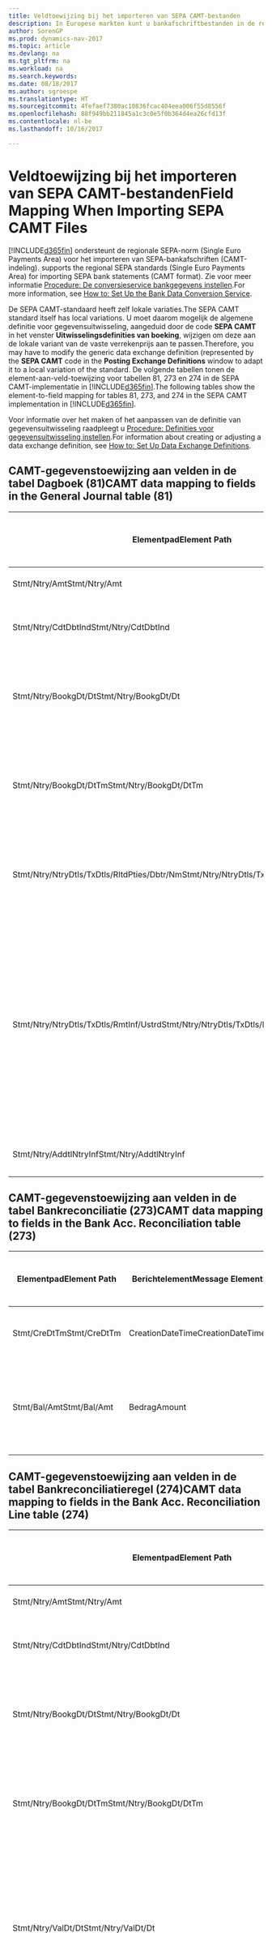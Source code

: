 ```yaml
---
title: Veldtoewijzing bij het importeren van SEPA CAMT-bestanden
description: In Europese markten kunt u bankafschriftbestanden in de regionale SEPA-norm (Single Euro Payments Area) importeren.
author: SorenGP
ms.prod: dynamics-nav-2017
ms.topic: article
ms.devlang: na
ms.tgt_pltfrm: na
ms.workload: na
ms.search.keywords: 
ms.date: 08/18/2017
ms.author: sgroespe
ms.translationtype: HT
ms.sourcegitcommit: 4fefaef7380ac10836fcac404eea006f55d8556f
ms.openlocfilehash: 88f949bb211845a1c3c0e5f0b364d4ea26cfd13f
ms.contentlocale: nl-be
ms.lasthandoff: 10/16/2017

---
```

# <a name="field-mapping-when-importing-sepa-camt-files"></a><span data-ttu-id="81a68-103">Veldtoewijzing bij het importeren van SEPA CAMT-bestanden</span><span class="sxs-lookup"><span data-stu-id="81a68-103">Field Mapping When Importing SEPA CAMT Files</span></span>
[!INCLUDE[d365fin](includes/d365fin_md.md)]<span data-ttu-id="81a68-104"> ondersteunt de regionale SEPA-norm (Single Euro Payments Area) voor het importeren van SEPA-bankafschriften (CAMT-indeling).</span><span class="sxs-lookup"><span data-stu-id="81a68-104"> supports the regional SEPA standards (Single Euro Payments Area) for importing SEPA bank statements (CAMT format).</span></span> <span data-ttu-id="81a68-105">Zie voor meer informatie [Procedure: De conversieservice bankgegevens instellen](bank-how-setup-bank-data-conversion-service.md).</span><span class="sxs-lookup"><span data-stu-id="81a68-105">For more information, see [How to: Set Up the Bank Data Conversion Service](bank-how-setup-bank-data-conversion-service.md).</span></span>  

 <span data-ttu-id="81a68-106">De SEPA CAMT-standaard heeft zelf lokale variaties.</span><span class="sxs-lookup"><span data-stu-id="81a68-106">The SEPA CAMT standard itself has local variations.</span></span> <span data-ttu-id="81a68-107">U moet daarom mogelijk de algemene definitie voor gegevensuitwisseling, aangeduid door de code **SEPA CAMT** in het venster **Uitwisselingsdefinities van boeking**, wijzigen om deze aan de lokale variant van de vaste verrekenprijs aan te passen.</span><span class="sxs-lookup"><span data-stu-id="81a68-107">Therefore, you may have to modify the generic data exchange definition (represented by the **SEPA CAMT** code in the **Posting Exchange Definitions** window to adapt it to a local variation of the standard.</span></span> <span data-ttu-id="81a68-108">De volgende tabellen tonen de element-aan-veld-toewijzing voor tabellen 81, 273 en 274 in de SEPA CAMT-implementatie in [!INCLUDE[d365fin](includes/d365fin_md.md)].</span><span class="sxs-lookup"><span data-stu-id="81a68-108">The following tables show the element-to-field mapping for tables 81, 273, and 274 in the SEPA CAMT implementation in [!INCLUDE[d365fin](includes/d365fin_md.md)].</span></span>  

 <span data-ttu-id="81a68-109">Voor informatie over het maken of het aanpassen van de definitie van gegevensuitwisseling raadpleegt u [Procedure: Definities voor gegevensuitwisseling instellen](across-how-to-set-up-data-exchange-definitions.md).</span><span class="sxs-lookup"><span data-stu-id="81a68-109">For information about creating or adjusting a data exchange definition, see [How to: Set Up Data Exchange Definitions](across-how-to-set-up-data-exchange-definitions.md).</span></span>  

## <a name="camt-data-mapping-to-fields-in-the-general-journal-table-81"></a><span data-ttu-id="81a68-110">CAMT-gegevenstoewijzing aan velden in de tabel Dagboek (81)</span><span class="sxs-lookup"><span data-stu-id="81a68-110">CAMT data mapping to fields in the General Journal table (81)</span></span>  

|<span data-ttu-id="81a68-111">Elementpad</span><span class="sxs-lookup"><span data-stu-id="81a68-111">Element Path</span></span>|<span data-ttu-id="81a68-112">Berichtelement</span><span class="sxs-lookup"><span data-stu-id="81a68-112">Message Element</span></span>|<span data-ttu-id="81a68-113">Gegevenssoort</span><span class="sxs-lookup"><span data-stu-id="81a68-113">Data Type</span></span>|<span data-ttu-id="81a68-114">Omschrijving</span><span class="sxs-lookup"><span data-stu-id="81a68-114">Description</span></span>|<span data-ttu-id="81a68-115">Identificatie voor een negatief teken</span><span class="sxs-lookup"><span data-stu-id="81a68-115">Negative-Sign Identifier</span></span>|<span data-ttu-id="81a68-116">Veldnr.</span><span class="sxs-lookup"><span data-stu-id="81a68-116">Field No.</span></span>|<span data-ttu-id="81a68-117">Veldnaam</span><span class="sxs-lookup"><span data-stu-id="81a68-117">Field Name</span></span>|  
|------------------|---------------------|---------------|-----------------|-------------------------------|---------------|----------------|  
|<span data-ttu-id="81a68-118">Stmt/Ntry/Amt</span><span class="sxs-lookup"><span data-stu-id="81a68-118">Stmt/Ntry/Amt</span></span>|<span data-ttu-id="81a68-119">Bedrag</span><span class="sxs-lookup"><span data-stu-id="81a68-119">Amount</span></span>|<span data-ttu-id="81a68-120">Decimaal</span><span class="sxs-lookup"><span data-stu-id="81a68-120">Decimal</span></span>|<span data-ttu-id="81a68-121">Het geldbedrag in de kaspost</span><span class="sxs-lookup"><span data-stu-id="81a68-121">The amount of money in the cash entry</span></span>||<span data-ttu-id="81a68-122">13</span><span class="sxs-lookup"><span data-stu-id="81a68-122">13</span></span>|<span data-ttu-id="81a68-123">Bedrag</span><span class="sxs-lookup"><span data-stu-id="81a68-123">Amount</span></span>|  
|<span data-ttu-id="81a68-124">Stmt/Ntry/CdtDbtInd</span><span class="sxs-lookup"><span data-stu-id="81a68-124">Stmt/Ntry/CdtDbtInd</span></span>|<span data-ttu-id="81a68-125">CreditDebitIndicator</span><span class="sxs-lookup"><span data-stu-id="81a68-125">CreditDebitIndicator</span></span>|<span data-ttu-id="81a68-126">Tekst</span><span class="sxs-lookup"><span data-stu-id="81a68-126">Text</span></span>|<span data-ttu-id="81a68-127">Geeft aan of de post een credit- of een debetpost is</span><span class="sxs-lookup"><span data-stu-id="81a68-127">Indicates whether the entry is a credit or a debit entry</span></span>|<span data-ttu-id="81a68-128">DBIT</span><span class="sxs-lookup"><span data-stu-id="81a68-128">DBIT</span></span>|<span data-ttu-id="81a68-129">13</span><span class="sxs-lookup"><span data-stu-id="81a68-129">13</span></span>|<span data-ttu-id="81a68-130">Bedrag</span><span class="sxs-lookup"><span data-stu-id="81a68-130">Amount</span></span>|  
|<span data-ttu-id="81a68-131">Stmt/Ntry/BookgDt/Dt</span><span class="sxs-lookup"><span data-stu-id="81a68-131">Stmt/Ntry/BookgDt/Dt</span></span>|<span data-ttu-id="81a68-132">Datum</span><span class="sxs-lookup"><span data-stu-id="81a68-132">Date</span></span>|<span data-ttu-id="81a68-133">Datum</span><span class="sxs-lookup"><span data-stu-id="81a68-133">Date</span></span>|<span data-ttu-id="81a68-134">De datum waarop een post wordt geboekt naar een rekening in de boeken van de rekeningservice</span><span class="sxs-lookup"><span data-stu-id="81a68-134">The date when an entry is posted to an account on the account servicer's books</span></span>||<span data-ttu-id="81a68-135">5</span><span class="sxs-lookup"><span data-stu-id="81a68-135">5</span></span>|<span data-ttu-id="81a68-136">Boekingsdatum</span><span class="sxs-lookup"><span data-stu-id="81a68-136">Posting Date</span></span>|  
|<span data-ttu-id="81a68-137">Stmt/Ntry/BookgDt/DtTm</span><span class="sxs-lookup"><span data-stu-id="81a68-137">Stmt/Ntry/BookgDt/DtTm</span></span>|<span data-ttu-id="81a68-138">DateTime</span><span class="sxs-lookup"><span data-stu-id="81a68-138">DateTime</span></span>|<span data-ttu-id="81a68-139">DateTime</span><span class="sxs-lookup"><span data-stu-id="81a68-139">DateTime</span></span>|<span data-ttu-id="81a68-140">De datum en tijd waarop een post wordt geboekt naar een rekening in de boeken van de rekeningservice</span><span class="sxs-lookup"><span data-stu-id="81a68-140">The date and time when an entry is posted to an account on the account servicer's books</span></span>||<span data-ttu-id="81a68-141">5</span><span class="sxs-lookup"><span data-stu-id="81a68-141">5</span></span>|<span data-ttu-id="81a68-142">Boekingsdatum</span><span class="sxs-lookup"><span data-stu-id="81a68-142">Posting Date</span></span>|  
|<span data-ttu-id="81a68-143">Stmt/Ntry/NtryDtls/TxDtls/RltdPties/Dbtr/Nm</span><span class="sxs-lookup"><span data-stu-id="81a68-143">Stmt/Ntry/NtryDtls/TxDtls/RltdPties/Dbtr/Nm</span></span>|<span data-ttu-id="81a68-144">Naam</span><span class="sxs-lookup"><span data-stu-id="81a68-144">Name</span></span>|<span data-ttu-id="81a68-145">Tekst</span><span class="sxs-lookup"><span data-stu-id="81a68-145">Text</span></span>|<span data-ttu-id="81a68-146">De naam van de partij die een geldbedrag is verschuldigd aan de (uiteindelijke) incassant</span><span class="sxs-lookup"><span data-stu-id="81a68-146">The name of the party that owes an amount of money to the (ultimate) creditor</span></span>||<span data-ttu-id="81a68-147">1221</span><span class="sxs-lookup"><span data-stu-id="81a68-147">1221</span></span>|<span data-ttu-id="81a68-148">Informatie over betaler</span><span class="sxs-lookup"><span data-stu-id="81a68-148">Payer Information</span></span>|  
|<span data-ttu-id="81a68-149">Stmt/Ntry/NtryDtls/TxDtls/RmtInf/Ustrd</span><span class="sxs-lookup"><span data-stu-id="81a68-149">Stmt/Ntry/NtryDtls/TxDtls/RmtInf/Ustrd</span></span>|<span data-ttu-id="81a68-150">Ongestructureerd</span><span class="sxs-lookup"><span data-stu-id="81a68-150">Unstructured</span></span>|<span data-ttu-id="81a68-151">Tekst</span><span class="sxs-lookup"><span data-stu-id="81a68-151">Text</span></span>|<span data-ttu-id="81a68-152">Informatie die wordt verschaft om de afstemming/reconciliatie mogelijk te maken van een post met de artikelen die de betaling wordt geacht te vereffenen, zoals commerciële facturen in een vorderingsysteem, in een ongestructureerde vorm</span><span class="sxs-lookup"><span data-stu-id="81a68-152">Information supplied to enable the matching/reconciliation of an entry with the items that the payment is intended to settle, such as commercial invoices in an accounts-receivable system, in an unstructured form</span></span>||<span data-ttu-id="81a68-153">8</span><span class="sxs-lookup"><span data-stu-id="81a68-153">8</span></span>|<span data-ttu-id="81a68-154">Omschrijving</span><span class="sxs-lookup"><span data-stu-id="81a68-154">Description</span></span>|  
|<span data-ttu-id="81a68-155">Stmt/Ntry/AddtlNtryInf</span><span class="sxs-lookup"><span data-stu-id="81a68-155">Stmt/Ntry/AddtlNtryInf</span></span>|<span data-ttu-id="81a68-156">AdditionalEntryInformation</span><span class="sxs-lookup"><span data-stu-id="81a68-156">AdditionalEntryInformation</span></span>|<span data-ttu-id="81a68-157">Tekst</span><span class="sxs-lookup"><span data-stu-id="81a68-157">Text</span></span>|<span data-ttu-id="81a68-158">Extra informatie over de invoer</span><span class="sxs-lookup"><span data-stu-id="81a68-158">Additional information about the entry</span></span>||<span data-ttu-id="81a68-159">1222</span><span class="sxs-lookup"><span data-stu-id="81a68-159">1222</span></span>|<span data-ttu-id="81a68-160">Transactie-informatie</span><span class="sxs-lookup"><span data-stu-id="81a68-160">Transaction Information</span></span>|  

## <a name="camt-data-mapping-to-fields-in-the-bank-acc-reconciliation-table-273"></a><span data-ttu-id="81a68-161">CAMT-gegevenstoewijzing aan velden in de tabel Bankreconciliatie (273)</span><span class="sxs-lookup"><span data-stu-id="81a68-161">CAMT data mapping to fields in the Bank Acc. Reconciliation table (273)</span></span>  

|<span data-ttu-id="81a68-162">Elementpad</span><span class="sxs-lookup"><span data-stu-id="81a68-162">Element Path</span></span>|<span data-ttu-id="81a68-163">Berichtelement</span><span class="sxs-lookup"><span data-stu-id="81a68-163">Message Element</span></span>|<span data-ttu-id="81a68-164">Gegevenssoort</span><span class="sxs-lookup"><span data-stu-id="81a68-164">Data Type</span></span>|<span data-ttu-id="81a68-165">Omschrijving</span><span class="sxs-lookup"><span data-stu-id="81a68-165">Description</span></span>|<span data-ttu-id="81a68-166">Identificatie voor een negatief teken</span><span class="sxs-lookup"><span data-stu-id="81a68-166">Negative-Sign Identifier</span></span>|<span data-ttu-id="81a68-167">Veldnr.</span><span class="sxs-lookup"><span data-stu-id="81a68-167">Field No.</span></span>|<span data-ttu-id="81a68-168">Veldnaam</span><span class="sxs-lookup"><span data-stu-id="81a68-168">Field Name</span></span>|  
|------------------|---------------------|---------------|-----------------|-------------------------------|---------------|----------------|  
|<span data-ttu-id="81a68-169">Stmt/CreDtTm</span><span class="sxs-lookup"><span data-stu-id="81a68-169">Stmt/CreDtTm</span></span>|<span data-ttu-id="81a68-170">CreationDateTime</span><span class="sxs-lookup"><span data-stu-id="81a68-170">CreationDateTime</span></span>|<span data-ttu-id="81a68-171">Datum</span><span class="sxs-lookup"><span data-stu-id="81a68-171">Date</span></span>|<span data-ttu-id="81a68-172">De datum en tijd waarop het bericht is gemaakt.</span><span class="sxs-lookup"><span data-stu-id="81a68-172">The date and time when the message was created</span></span>||<span data-ttu-id="81a68-173">3</span><span class="sxs-lookup"><span data-stu-id="81a68-173">3</span></span>|<span data-ttu-id="81a68-174">Afschriftdatum</span><span class="sxs-lookup"><span data-stu-id="81a68-174">Statement Date</span></span>|  
|<span data-ttu-id="81a68-175">Stmt/Bal/Amt</span><span class="sxs-lookup"><span data-stu-id="81a68-175">Stmt/Bal/Amt</span></span>|<span data-ttu-id="81a68-176">Bedrag</span><span class="sxs-lookup"><span data-stu-id="81a68-176">Amount</span></span>|<span data-ttu-id="81a68-177">Decimaal</span><span class="sxs-lookup"><span data-stu-id="81a68-177">Decimal</span></span>|<span data-ttu-id="81a68-178">Het bedrag dat resulteert uit de tot een nettowaarde teruggebrachte bedragen voor alle debet- en creditposten</span><span class="sxs-lookup"><span data-stu-id="81a68-178">The amount resulting from the netted amounts for all debit and credit entries</span></span>||<span data-ttu-id="81a68-179">4</span><span class="sxs-lookup"><span data-stu-id="81a68-179">4</span></span>|<span data-ttu-id="81a68-180">Eindsaldo afschrift</span><span class="sxs-lookup"><span data-stu-id="81a68-180">Statement Ending Balance</span></span>|  

## <a name="camt-data-mapping-to-fields-in-the-bank-acc-reconciliation-line-table-274"></a><span data-ttu-id="81a68-181">CAMT-gegevenstoewijzing aan velden in de tabel Bankreconciliatieregel (274)</span><span class="sxs-lookup"><span data-stu-id="81a68-181">CAMT data mapping to fields in the Bank Acc. Reconciliation Line table (274)</span></span>  

|<span data-ttu-id="81a68-182">Elementpad</span><span class="sxs-lookup"><span data-stu-id="81a68-182">Element Path</span></span>|<span data-ttu-id="81a68-183">Berichtelement</span><span class="sxs-lookup"><span data-stu-id="81a68-183">Message Element</span></span>|<span data-ttu-id="81a68-184">Gegevenssoort</span><span class="sxs-lookup"><span data-stu-id="81a68-184">Data Type</span></span>|<span data-ttu-id="81a68-185">Omschrijving</span><span class="sxs-lookup"><span data-stu-id="81a68-185">Description</span></span>|<span data-ttu-id="81a68-186">Identificatie voor een negatief teken</span><span class="sxs-lookup"><span data-stu-id="81a68-186">Negative-Sign Identifier</span></span>|<span data-ttu-id="81a68-187">Veldnr.</span><span class="sxs-lookup"><span data-stu-id="81a68-187">Field No.</span></span>|<span data-ttu-id="81a68-188">Veldnaam</span><span class="sxs-lookup"><span data-stu-id="81a68-188">Field Name</span></span>|  
|------------------|---------------------|---------------|-----------------|-------------------------------|---------------|----------------|  
|<span data-ttu-id="81a68-189">Stmt/Ntry/Amt</span><span class="sxs-lookup"><span data-stu-id="81a68-189">Stmt/Ntry/Amt</span></span>|<span data-ttu-id="81a68-190">Bedrag</span><span class="sxs-lookup"><span data-stu-id="81a68-190">Amount</span></span>|<span data-ttu-id="81a68-191">Decimaal</span><span class="sxs-lookup"><span data-stu-id="81a68-191">Decimal</span></span>|<span data-ttu-id="81a68-192">Het geldbedrag in de kaspost</span><span class="sxs-lookup"><span data-stu-id="81a68-192">The amount of money in the cash entry</span></span>||<span data-ttu-id="81a68-193">7</span><span class="sxs-lookup"><span data-stu-id="81a68-193">7</span></span>|<span data-ttu-id="81a68-194">Afschrifttotaal</span><span class="sxs-lookup"><span data-stu-id="81a68-194">Statement Amount</span></span>|  
|<span data-ttu-id="81a68-195">Stmt/Ntry/CdtDbtInd</span><span class="sxs-lookup"><span data-stu-id="81a68-195">Stmt/Ntry/CdtDbtInd</span></span>|<span data-ttu-id="81a68-196">CreditDebitIndicator</span><span class="sxs-lookup"><span data-stu-id="81a68-196">CreditDebitIndicator</span></span>|<span data-ttu-id="81a68-197">Tekst</span><span class="sxs-lookup"><span data-stu-id="81a68-197">Text</span></span>|<span data-ttu-id="81a68-198">Geeft aan of de post een credit- of een debetpost is</span><span class="sxs-lookup"><span data-stu-id="81a68-198">Indicates whether the entry is a credit or a debit entry</span></span>|<span data-ttu-id="81a68-199">DBIT</span><span class="sxs-lookup"><span data-stu-id="81a68-199">DBIT</span></span>|<span data-ttu-id="81a68-200">7</span><span class="sxs-lookup"><span data-stu-id="81a68-200">7</span></span>|<span data-ttu-id="81a68-201">Afschrifttotaal</span><span class="sxs-lookup"><span data-stu-id="81a68-201">Statement Amount</span></span>|  
|<span data-ttu-id="81a68-202">Stmt/Ntry/BookgDt/Dt</span><span class="sxs-lookup"><span data-stu-id="81a68-202">Stmt/Ntry/BookgDt/Dt</span></span>|<span data-ttu-id="81a68-203">Datum</span><span class="sxs-lookup"><span data-stu-id="81a68-203">Date</span></span>|<span data-ttu-id="81a68-204">Datum</span><span class="sxs-lookup"><span data-stu-id="81a68-204">Date</span></span>|<span data-ttu-id="81a68-205">De datum waarop een post wordt geboekt naar een rekening in de boeken van de rekeningservice</span><span class="sxs-lookup"><span data-stu-id="81a68-205">The date when an entry is posted to an account on the account servicer's books</span></span>||<span data-ttu-id="81a68-206">5</span><span class="sxs-lookup"><span data-stu-id="81a68-206">5</span></span>|<span data-ttu-id="81a68-207">Transactiedatum</span><span class="sxs-lookup"><span data-stu-id="81a68-207">Transaction Date</span></span>|  
|<span data-ttu-id="81a68-208">Stmt/Ntry/BookgDt/DtTm</span><span class="sxs-lookup"><span data-stu-id="81a68-208">Stmt/Ntry/BookgDt/DtTm</span></span>|<span data-ttu-id="81a68-209">DateTime</span><span class="sxs-lookup"><span data-stu-id="81a68-209">DateTime</span></span>|<span data-ttu-id="81a68-210">DateTime</span><span class="sxs-lookup"><span data-stu-id="81a68-210">DateTime</span></span>|<span data-ttu-id="81a68-211">De datum en tijd waarop een post wordt geboekt naar een rekening in de boeken van de rekeningservice</span><span class="sxs-lookup"><span data-stu-id="81a68-211">The date and time when an entry is posted to an account on the account servicer's books</span></span>||<span data-ttu-id="81a68-212">5</span><span class="sxs-lookup"><span data-stu-id="81a68-212">5</span></span>|<span data-ttu-id="81a68-213">Transactiedatum</span><span class="sxs-lookup"><span data-stu-id="81a68-213">Transaction Date</span></span>|  
|<span data-ttu-id="81a68-214">Stmt/Ntry/ValDt/Dt</span><span class="sxs-lookup"><span data-stu-id="81a68-214">Stmt/Ntry/ValDt/Dt</span></span>|<span data-ttu-id="81a68-215">Datum</span><span class="sxs-lookup"><span data-stu-id="81a68-215">Date</span></span>|<span data-ttu-id="81a68-216">Datum</span><span class="sxs-lookup"><span data-stu-id="81a68-216">Date</span></span>|<span data-ttu-id="81a68-217">De datum waarop activa beschikbaar worden voor de rekeninghouder in het geval van een creditpost, of niet meer beschikbaar zijn voor de rekeninghouder in het geval van een debetpost</span><span class="sxs-lookup"><span data-stu-id="81a68-217">The date when assets become available to the account owner in case of a credit entry, or cease to be available to the account owner in case of a debit entry</span></span>||<span data-ttu-id="81a68-218">12</span><span class="sxs-lookup"><span data-stu-id="81a68-218">12</span></span>|<span data-ttu-id="81a68-219">Waardedatum</span><span class="sxs-lookup"><span data-stu-id="81a68-219">Value Date</span></span>|  
|<span data-ttu-id="81a68-220">Stmt/Ntry/ValDt/DtTm</span><span class="sxs-lookup"><span data-stu-id="81a68-220">Stmt/Ntry/ValDt/DtTm</span></span>|<span data-ttu-id="81a68-221">DateTime</span><span class="sxs-lookup"><span data-stu-id="81a68-221">DateTime</span></span>|<span data-ttu-id="81a68-222">DateTime</span><span class="sxs-lookup"><span data-stu-id="81a68-222">DateTime</span></span>|<span data-ttu-id="81a68-223">De datum en tijd waarop activa beschikbaar worden voor de rekeninghouder in het geval van een creditpost, of niet meer beschikbaar zijn voor de rekeninghouder in het geval van een debetpost</span><span class="sxs-lookup"><span data-stu-id="81a68-223">The date and time when assets become available to the account owner in case of a credit entry, or cease to be available to the account owner in case of a debit entry</span></span>||<span data-ttu-id="81a68-224">12</span><span class="sxs-lookup"><span data-stu-id="81a68-224">12</span></span>|<span data-ttu-id="81a68-225">Waardedatum</span><span class="sxs-lookup"><span data-stu-id="81a68-225">Value Date</span></span>|  
|<span data-ttu-id="81a68-226">Stmt/Ntry/NtryDtls/TxDtls/RltdPties/Dbtr/Nm</span><span class="sxs-lookup"><span data-stu-id="81a68-226">Stmt/Ntry/NtryDtls/TxDtls/RltdPties/Dbtr/Nm</span></span>|<span data-ttu-id="81a68-227">Naam</span><span class="sxs-lookup"><span data-stu-id="81a68-227">Name</span></span>|<span data-ttu-id="81a68-228">Tekst</span><span class="sxs-lookup"><span data-stu-id="81a68-228">Text</span></span>|<span data-ttu-id="81a68-229">De naam van de partij die een geldbedrag is verschuldigd aan de (uiteindelijke) incassant</span><span class="sxs-lookup"><span data-stu-id="81a68-229">The name of the party that owes an amount of money to the (ultimate) creditor</span></span>||<span data-ttu-id="81a68-230">15</span><span class="sxs-lookup"><span data-stu-id="81a68-230">15</span></span>|<span data-ttu-id="81a68-231">Informatie over betaler</span><span class="sxs-lookup"><span data-stu-id="81a68-231">Payer Information</span></span>|  
|<span data-ttu-id="81a68-232">Stmt/Ntry/NtryDtls/TxDtls/RmtInf/Ustrd</span><span class="sxs-lookup"><span data-stu-id="81a68-232">Stmt/Ntry/NtryDtls/TxDtls/RmtInf/Ustrd</span></span>|<span data-ttu-id="81a68-233">Ongestructureerd</span><span class="sxs-lookup"><span data-stu-id="81a68-233">Unstructured</span></span>|<span data-ttu-id="81a68-234">Tekst</span><span class="sxs-lookup"><span data-stu-id="81a68-234">Text</span></span>|<span data-ttu-id="81a68-235">Informatie die wordt verschaft om de afstemming/reconciliatie mogelijk te maken van een post met de artikelen die de betaling wordt geacht te vereffenen, zoals commerciële facturen in een vorderingsysteem, in een ongestructureerde vorm</span><span class="sxs-lookup"><span data-stu-id="81a68-235">Information supplied to enable the matching/reconciliation of an entry with the items that the payment is intended to settle, such as commercial invoices in an accounts-receivable system, in an unstructured form</span></span>||<span data-ttu-id="81a68-236">6</span><span class="sxs-lookup"><span data-stu-id="81a68-236">6</span></span>|<span data-ttu-id="81a68-237">Omschrijving</span><span class="sxs-lookup"><span data-stu-id="81a68-237">Description</span></span>|  
|<span data-ttu-id="81a68-238">Stmt/Ntry/AddtlNtryInf</span><span class="sxs-lookup"><span data-stu-id="81a68-238">Stmt/Ntry/AddtlNtryInf</span></span>|<span data-ttu-id="81a68-239">AdditionalEntryInformation</span><span class="sxs-lookup"><span data-stu-id="81a68-239">AdditionalEntryInformation</span></span>|<span data-ttu-id="81a68-240">Tekst</span><span class="sxs-lookup"><span data-stu-id="81a68-240">Text</span></span>|<span data-ttu-id="81a68-241">Extra informatie over de invoer</span><span class="sxs-lookup"><span data-stu-id="81a68-241">Additional information about the entry</span></span>||<span data-ttu-id="81a68-242">16</span><span class="sxs-lookup"><span data-stu-id="81a68-242">16</span></span>|<span data-ttu-id="81a68-243">Transactie-informatie</span><span class="sxs-lookup"><span data-stu-id="81a68-243">Transaction Information</span></span>|  

 <span data-ttu-id="81a68-244">Elementen in het knooppunt **Ntry** die worden geïmporteerd in [!INCLUDE[d365fin](includes/d365fin_md.md)] maar niet aan velden worden toegewezen, worden opgeslagen in de tabel **Kolomdef. boekingsuitwisseling**.</span><span class="sxs-lookup"><span data-stu-id="81a68-244">Elements in the **Ntry** node that are imported into [!INCLUDE[d365fin](includes/d365fin_md.md)] but not mapped to any fields are stored in the **Posting Exch. Column Def** table.</span></span> <span data-ttu-id="81a68-245">Gebruikers kunnen deze elementen vanuit de vensters **Betalingsreconciliatiedagboek**, **Betalingsvereffening** en **Bankreconciliatie** weergeven door de actie **Details bankrekeningafschriftregel** te kiezen.</span><span class="sxs-lookup"><span data-stu-id="81a68-245">Users can view these elements from the **Payment Reconciliation Journal**, **Payment Application**, and **Bank Acc. Reconciliation** windows by choosing the **Bank Statement Line Details** action.</span></span> <span data-ttu-id="81a68-246">Zie voor meer informatie [Procedure: Betalingen reconciliëren met automatische vereffening](receivables-how-reconcile-payments-auto-application.md).</span><span class="sxs-lookup"><span data-stu-id="81a68-246">For more information, see [How to: Reconcile Payments Using Automatic Application](receivables-how-reconcile-payments-auto-application.md).</span></span>  
## <a name="see-also"></a><span data-ttu-id="81a68-247">Zie ook</span><span class="sxs-lookup"><span data-stu-id="81a68-247">See Also</span></span>  
[<span data-ttu-id="81a68-248">Gegevensuitwisseling instellen</span><span class="sxs-lookup"><span data-stu-id="81a68-248">Setting Up Data Exchange</span></span>](across-set-up-data-exchange.md)  
[<span data-ttu-id="81a68-249">Gegevens elektronisch uitwisselen</span><span class="sxs-lookup"><span data-stu-id="81a68-249">Exchanging Data Electronically</span></span>](across-data-exchange.md)  
<span data-ttu-id="81a68-250">[Procedure: Conversieservice voor bankgegevens instellen](bank-how-setup-bank-data-conversion-service.md) </span><span class="sxs-lookup"><span data-stu-id="81a68-250">[How to: Set Up the Bank Data Conversion Service](bank-how-setup-bank-data-conversion-service.md) </span></span>  
[<span data-ttu-id="81a68-251">Procedure: XML-schema's gebruiken om gegevensuitwisselingsdefinities voor te bereiden</span><span class="sxs-lookup"><span data-stu-id="81a68-251">How to: Use XML Schemas to Prepare Data Exchange Definitions</span></span>](across-how-to-use-xml-schemas-to-prepare-data-exchange-definitions.md)  
[<span data-ttu-id="81a68-252">Procedure: Betalingen reconciliëren met automatische vereffening</span><span class="sxs-lookup"><span data-stu-id="81a68-252">How to: Reconcile Payments Using Automatic Application</span></span>](receivables-how-reconcile-payments-auto-application.md)  


